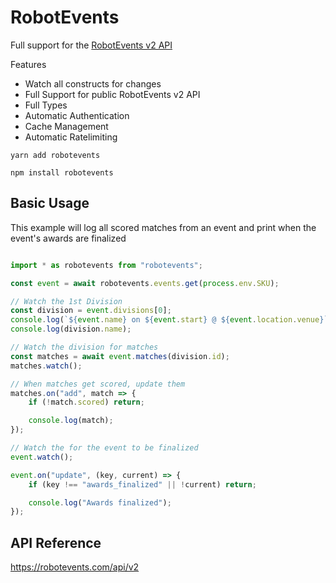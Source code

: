 # RobotEvents

Full support for the [RobotEvents v2 API](https://www.robotevents.com/api/v2/)

Features

- Watch all constructs for changes
- Full Support for public RobotEvents v2 API
- Full Types
- Automatic Authentication
- Cache Management
- Automatic Ratelimiting

```
yarn add robotevents
```

```
npm install robotevents
```

## Basic Usage

This example will log all scored matches from an event and print when the event's awards are finalized

```TypeScript

import * as robotevents from "robotevents";

const event = await robotevents.events.get(process.env.SKU);

// Watch the 1st Division
const division = event.divisions[0];
console.log(`${event.name} on ${event.start} @ ${event.location.venue}`);
console.log(division.name);

// Watch the division for matches
const matches = await event.matches(division.id);
matches.watch();

// When matches get scored, update them
matches.on("add", match => {
    if (!match.scored) return;

    console.log(match);
});

// Watch the for the event to be finalized
event.watch();

event.on("update", (key, current) => {
    if (key !== "awards_finalized" || !current) return;

    console.log("Awards finalized");
});

```

## API Reference

https://robotevents.com/api/v2

